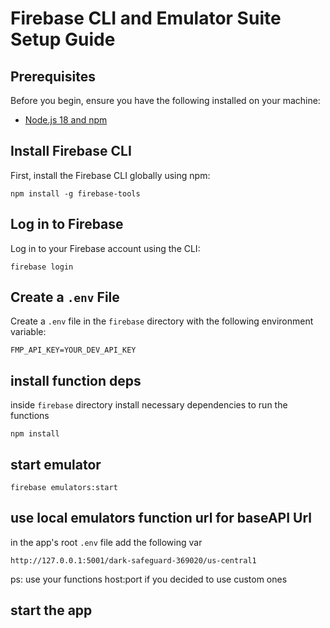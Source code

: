 # Firebase CLI and Emulator Suite Setup Guide

## Prerequisites

Before you begin, ensure you have the following installed on your machine:
- [Node.js 18 and npm](https://nodejs.org/)

## Install Firebase CLI

First, install the Firebase CLI globally using npm:

```
npm install -g firebase-tools
```

## Log in to Firebase

Log in to your Firebase account using the CLI:

```
firebase login
```


## Create a `.env` File

Create a `.env` file in the `firebase` directory with the following environment variable:

```
FMP_API_KEY=YOUR_DEV_API_KEY
```

## install function deps

inside `firebase` directory install necessary dependencies to run the functions
```
npm install
```
## start emulator

```
firebase emulators:start
```

## use local emulators function url for baseAPI Url
in the app's root `.env` file add the following var
```
http://127.0.0.1:5001/dark-safeguard-369020/us-central1
```
ps: use your functions host:port if you decided to use custom ones

## start the app